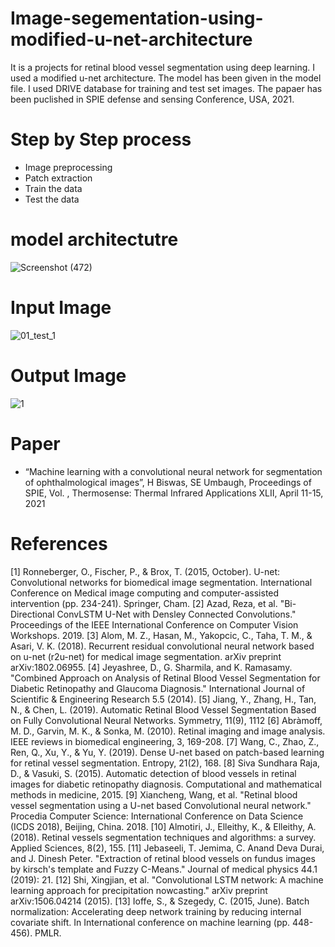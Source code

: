 # Image-segementation-using-modified-u-net-architecture
It is a projects for retinal blood vessel segmentation using deep learning. I used a modified u-net architecture. The model has been given in the model file. I used DRIVE database for training and test set images. The papaer has been puclished in SPIE defense and sensing Conference, USA, 2021.
# Step by Step process
* Image preprocessing
* Patch extraction
* Train the data
* Test the data
# model architectutre
![Screenshot (472)](https://user-images.githubusercontent.com/60895200/111334465-95d9b080-8641-11eb-9cb5-ad7f10ebeb4f.png)


# Input Image

![01_test_1](https://user-images.githubusercontent.com/60895200/111335112-1dbfba80-8642-11eb-94be-d826f48b3f38.gif)

# Output Image
![1](https://user-images.githubusercontent.com/60895200/111334734-d1747a80-8641-11eb-97a5-8d5edc363227.png)

# Paper
*  “Machine learning with a convolutional neural network for segmentation of ophthalmological images”, H Biswas, SE Umbaugh, Proceedings of SPIE, Vol. , Thermosense: Thermal Infrared Applications XLII, April 11-15, 2021

# References
[1]	Ronneberger, O., Fischer, P., & Brox, T. (2015, October). U-net: Convolutional networks for biomedical image segmentation. International Conference on Medical image computing and computer-assisted intervention (pp. 234-241). Springer, Cham.
[2]	Azad, Reza, et al. "Bi-Directional ConvLSTM U-Net with Densley Connected Convolutions." Proceedings of the IEEE International Conference on Computer Vision Workshops. 2019.
[3]	Alom, M. Z., Hasan, M., Yakopcic, C., Taha, T. M., & Asari, V. K. (2018). Recurrent residual convolutional neural network based on u-net (r2u-net) for medical image segmentation. arXiv preprint arXiv:1802.06955.
[4]	Jeyashree, D., G. Sharmila, and K. Ramasamy. "Combined Approach on Analysis of Retinal Blood Vessel Segmentation for Diabetic Retinopathy and Glaucoma Diagnosis." International Journal of Scientific & Engineering Research 5.5 (2014).
[5]	Jiang, Y., Zhang, H., Tan, N., & Chen, L. (2019). Automatic Retinal Blood Vessel Segmentation Based on Fully Convolutional Neural Networks. Symmetry, 11(9), 1112
[6]	Abràmoff, M. D., Garvin, M. K., & Sonka, M. (2010). Retinal imaging and image analysis. IEEE reviews in biomedical engineering, 3, 169-208.
[7]	Wang, C., Zhao, Z., Ren, Q., Xu, Y., & Yu, Y. (2019). Dense U-net based on patch-based learning for retinal vessel segmentation. Entropy, 21(2), 168.
[8]	Siva Sundhara Raja, D., & Vasuki, S. (2015). Automatic detection of blood vessels in retinal images for diabetic retinopathy diagnosis. Computational and mathematical methods in medicine, 2015. 
[9]	Xiancheng, Wang, et al. "Retinal blood vessel segmentation using a U-net based Convolutional neural network." Procedia Computer Science: International Conference on Data Science (ICDS 2018), Beijing, China. 2018.
[10]	 Almotiri, J., Elleithy, K., & Elleithy, A. (2018). Retinal vessels segmentation techniques and algorithms: a survey. Applied Sciences, 8(2), 155.
[11]	Jebaseeli, T. Jemima, C. Anand Deva Durai, and J. Dinesh Peter. "Extraction of retinal blood vessels on fundus images by kirsch's template and Fuzzy C-Means." Journal of medical physics 44.1 (2019): 21.
[12]	Shi, Xingjian, et al. "Convolutional LSTM network: A machine learning approach for precipitation nowcasting." arXiv preprint arXiv:1506.04214 (2015).
[13]	Ioffe, S., & Szegedy, C. (2015, June). Batch normalization: Accelerating deep network training by reducing internal covariate shift. In International conference on machine learning (pp. 448-456). PMLR.

